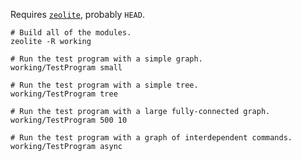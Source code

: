 Requires [`zeolite`](https://github.com/ta0kira/zeolite), probably `HEAD`.

```shell
# Build all of the modules.
zeolite -R working

# Run the test program with a simple graph.
working/TestProgram small

# Run the test program with a simple tree.
working/TestProgram tree

# Run the test program with a large fully-connected graph.
working/TestProgram 500 10

# Run the test program with a graph of interdependent commands.
working/TestProgram async
```
